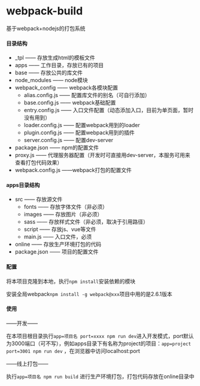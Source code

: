 # webpack-build
基于webpack+nodejs的打包系统



#### 目录结构

- _tpl —— 存放生成html的模板文件
- apps —— 工作目录，存放已有的项目
- base —— 存放公共的库文件
- node_modules —— node模块
- webpack_config —— webpack各模块配置
  - alias.config.js —— 配置库文件的别名（可自行添加）
  - base.config.js —— webpack基础配置
  - entry.config.js —— 入口文件配置（动态添加入口，目前为单页面，暂时没有用到）
  - loader.config.js —— 配置webpack用到的loader
  - plugin.config.js —— 配置webpack用到的插件
  - server.config.js —— 配置dev-server
- package.json —— npm的配置文件
- proxy.js —— 代理服务器配置（开发时可直接用dev-server，本服务可用来查看打包代码效果）
- webpack.config.js ——webpack打包的配置文件


#### apps目录结构

- src —— 存放源文件
  - fonts —— 存放字体文件（非必须）
  - images —— 存放图片（非必须）
  - sass —— 存放样式文件（非必须，取决于引用路径）
  - script —— 存放js、vue等文件
  - main.js —— 入口文件，必须
- online —— 存放生产环境打包的代码
- package.json —— 项目的配置文件

#### 配置

将本项目克隆到本地，执行`npm install`安装依赖的模块

安装全局webpack`npm install -g webpack@xxx`项目中用的是2.6.1版本

#### 使用

——开发——

在本项目根目录执行`app=项目名 port=xxxx npm run dev`进入开发模式，port默认为3000端口（可不写），例如apps目录下有名称为project的项目：`app=project port=3001 npm run dev` ，在浏览器中访问localhost:port

——线上打包——

执行`app=项目名 npm run build` 进行生产环境打包，打包代码存放在online目录中